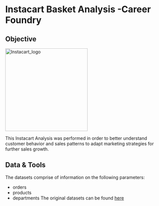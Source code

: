# Instacart Basket Analysis -Career Foundry
## Objective 
<img width="260" alt="Instacart_logo " src="https://github.com/Nancy-Kolaski/Python-Instacart-Analysis/assets/172224909/e847a74b-0a70-43f6-8bc9-2cb4a158f430">

This Instacart Analysis was performed in order to better understand customer behavior and sales patterns to adapt marketing strategies for further sales growth.
## Data & Tools
The datasets comprise of information on the following parameters:
- orders
- products
- departments
The original datasets can be found
[here](https://github.com/user-attachments/files/02Data)
